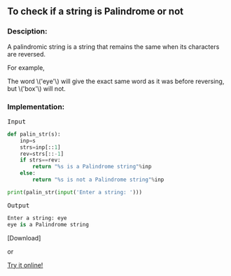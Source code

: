 <script type="text/javascript" src="https://cdnjs.cloudflare.com/ajax/libs/mathjax/2.7.0/MathJax.js?config=TeX-AMS_CHTML"></script>


## To check if a string is Palindrome or not


### Desciption:
A palindromic string is a string that remains the same when its characters are reversed.

For example,

The word \\('eye'\\) will give the exact same word as it was before reversing, but \\('box'\\) will not.

### Implementation:

<kbd>Input</kbd>

```python
def palin_str(s):
	inp=s
	strs=inp[::1]
	rev=strs[::-1]
	if strs==rev:
		return "%s is a Palindrome string"%inp
	else:
		return "%s is not a Palindrome string"%inp

print(palin_str(input('Enter a string: ')))
```

<kbd>Output</kbd>

```python
Enter a string: eye
eye is a Palindrome string
```


[Download]

or

[Try it online!](https://tio.run/##dY4xC8IwEIXn5FcchdJmcBC3QEZ3dxEp9KqBeg25q9BfHy86OIjbe/e@97i0yX2hQykjTpCGOdKVJffsvDWRUmBr1HNQffZ@f7Em4zPUk9pd9XGCNxE00JLmsmaCpmWIDAOc6uiYlwdWLtKtaXXMGpwZf3la5H/HJtXSf9/U4yp9dyTBrLUP66FzzpWCG74A "Python 3 – Try It Online")
